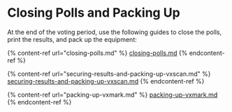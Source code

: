 # Closing Polls and Packing Up

At the end of the voting period, use the following guides to close the polls, print the results, and pack up the equipment:

{% content-ref url="closing-polls.md" %}
[closing-polls.md](closing-polls.md)
{% endcontent-ref %}

{% content-ref url="securing-results-and-packing-up-vxscan.md" %}
[securing-results-and-packing-up-vxscan.md](securing-results-and-packing-up-vxscan.md)
{% endcontent-ref %}

{% content-ref url="packing-up-vxmark.md" %}
[packing-up-vxmark.md](packing-up-vxmark.md)
{% endcontent-ref %}
